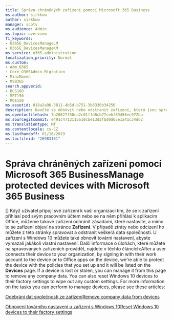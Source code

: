 ```yaml
---
title: Správa chráněných zařízení pomocí Microsoft 365 Business
ms.author: sirkkuw
author: sirkkuw
manager: scotv
ms.audience: Admin
ms.topic: overview
f1_keywords:
- O365E_DevicesManageLM
- O365E_DevicesManageKM
ms.service: o365-administration
localization_priority: Normal
ms.custom:
- Adm_O365
- Core_O365Admin_Migration
- MiniMaven
- MSB365
search.appverid:
- BCS160
- MET150
- MOE150
ms.assetid: 018a2a96-3811-4b5d-b751-3b6330b34256
description: Naučte se obnovit nebo odstranit zařízení, která jsou spravována prostřednictvím zásad ochrany.
ms.openlocfilehash: 7a20627f50ca2c01ffd8cb77cebf89456ec972ba
ms.sourcegitcommit: e491c4713115610cbe13d2fbd0d65e1a41c34d62
ms.translationtype: MT
ms.contentlocale: cs-CZ
ms.lasthandoff: 01/16/2019
ms.locfileid: "26983161"
---
```

# <a name="manage-protected-devices-with-microsoft-365-business"></a><span data-ttu-id="4e3c6-103">Správa chráněných zařízení pomocí Microsoft 365 Business</span><span class="sxs-lookup"><span data-stu-id="4e3c6-103">Manage protected devices with Microsoft 365 Business</span></span>

<span data-ttu-id="4e3c6-p101">[] Když uživatel připojí své zařízení k vaší organizaci tím, že se k zařízení přihlásí pod svým pracovním účtem nebo se na něm přihlásí k aplikacím Office, můžeme takové zařízení ochránit zásadami, které nastavíte, a mimo to se zařízení objeví na stránce **Zařízení**. V případě ztráty nebo odcizení ho můžete z této stránky spravovat a odstranit veškerá data společnosti. U zařízení s Windows 10 můžete také obnovit tovární nastavení, abyste vymazali jakákoli vlastní nastavení. Další informace o úlohách, které můžete na spravovaných zařízeních provádět, najdete v těchto článcích:</span><span class="sxs-lookup"><span data-stu-id="4e3c6-p101">After a user connects their device to your organization, by signing in with their work account to the device or to Office apps on the device, we're able to protect the device with the policies that you set up and it will be listed on the **Devices** page. If a device is lost or stolen, you can manage it from this page to remove any company data. You can also reset Windows 10 devices to their factory settings to wipe out any custom settings. For more information on the tasks you can perform to manage devices, please see these articles:</span></span> 
  
[<span data-ttu-id="4e3c6-108">Odebrání dat společnosti ze zařízení</span><span class="sxs-lookup"><span data-stu-id="4e3c6-108">Remove company data from devices</span></span>](remove-company-data.md)
  
[<span data-ttu-id="4e3c6-109">Obnovení továrního nastavení u zařízení s Windows 10</span><span class="sxs-lookup"><span data-stu-id="4e3c6-109">Reset Windows 10 devices to their factory settings</span></span>](reset-devices-to-factory-settings.md)
  

